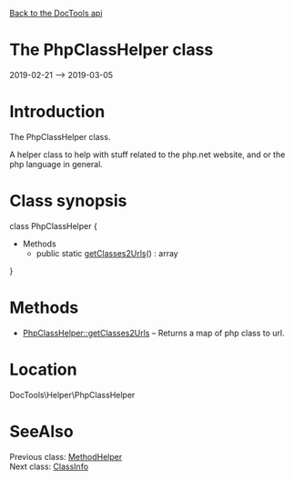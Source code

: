 [Back to the DocTools api](https://github.com/lingtalfi/DocTools/blob/master/doc/api/DocTools.md)



The PhpClassHelper class
================
2019-02-21 --> 2019-03-05






Introduction
============

The PhpClassHelper class.

A helper class to help with stuff related to the php.net website, and or the php language in general.



Class synopsis
==============


class <span class="pl-k">PhpClassHelper</span>  {

- Methods
    - public static [getClasses2Urls](https://github.com/lingtalfi/DocTools/blob/master/doc/api/DocTools/Helper/PhpClassHelper/getClasses2Urls.md)() : array

}






Methods
==============

- [PhpClassHelper::getClasses2Urls](https://github.com/lingtalfi/DocTools/blob/master/doc/api/DocTools/Helper/PhpClassHelper/getClasses2Urls.md) &ndash; Returns a map of php class to url.





Location
=============
DocTools\Helper\PhpClassHelper


SeeAlso
==============
Previous class: [MethodHelper](https://github.com/lingtalfi/DocTools/blob/master/doc/api/DocTools/Helper/MethodHelper.md)<br>Next class: [ClassInfo](https://github.com/lingtalfi/DocTools/blob/master/doc/api/DocTools/Info/ClassInfo.md)<br>
